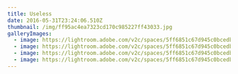 ```yaml
---
title: Useless
date: 2016-05-31T23:24:06.510Z
thumbnail: /img/ff95ac4ea7323cd170c985227ff43033.jpg
galleryImages:
  - image: https://lightroom.adobe.com/v2c/spaces/5ff6851c67d945c0bcedb13b9aa0febd/assets/fe4c6e936d898b03bde613918f5e2fe3/revisions/c5fd49ae842d489090b58e72cfcd8ab4/renditions/48518f45a61c6fc3850eb6c06191be1e
  - image: https://lightroom.adobe.com/v2c/spaces/5ff6851c67d945c0bcedb13b9aa0febd/assets/e8c0425bc2a0d9e0ce1418e4a8b523b7/revisions/7b46c96ebe6b4b09b5653a58f8561fe5/renditions/a7f9a9511f6320f383427e016a3b2123
  - image: https://lightroom.adobe.com/v2c/spaces/5ff6851c67d945c0bcedb13b9aa0febd/assets/3e011f5eebc02cc8ed4d46ab0637ffcb/revisions/7f5161d7128641c3b38087c3272db626/renditions/64802d3c01bce15dbf3f0d4bb97b6b66
  - image: https://lightroom.adobe.com/v2c/spaces/5ff6851c67d945c0bcedb13b9aa0febd/assets/27f13c33e9842db73d37b5bf42292ffe/revisions/251ae83f461d4ad68a2c110c47200118/renditions/a07e0a5d44fb0ee2cfff5479a1a95086
---
```

